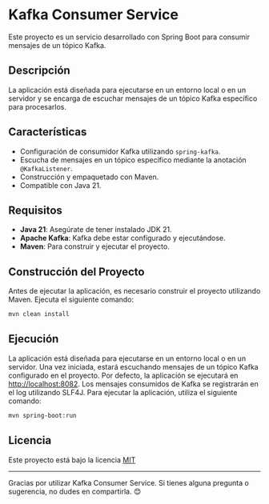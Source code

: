 # Kafka Consumer Service

Este proyecto es un servicio desarrollado con Spring Boot para consumir mensajes de un tópico Kafka.

## Descripción

La aplicación está diseñada para ejecutarse en un entorno local o en un servidor y se encarga de escuchar mensajes de un tópico Kafka específico para procesarlos.

## Características

- Configuración de consumidor Kafka utilizando `spring-kafka`.
- Escucha de mensajes en un tópico específico mediante la anotación `@KafkaListener`.
- Construcción y empaquetado con Maven.
- Compatible con Java 21.

## Requisitos

- **Java 21**: Asegúrate de tener instalado JDK 21.
- **Apache Kafka**: Kafka debe estar configurado y ejecutándose.
- **Maven**: Para construir y ejecutar el proyecto.

## Construcción del Proyecto

Antes de ejecutar la aplicación, es necesario construir el proyecto utilizando Maven. Ejecuta el siguiente comando:

```bash
mvn clean install
```

## Ejecución
La aplicación está diseñada para ejecutarse en un entorno local o en un servidor. Una vez iniciada, estará escuchando mensajes de un tópico Kafka configurado en el proyecto.
Por defecto, la aplicación se ejecutará en [http://localhost:8082](http://localhost:8082). Los mensajes consumidos de Kafka se registrarán en el log utilizando SLF4J.
Para ejecutar la aplicación, utiliza el siguiente comando:

```bash
mvn spring-boot:run
```

## Licencia
Este proyecto está bajo la licencia [MIT](LICENSE)

---

Gracias por utilizar Kafka Consumer Service. Si tienes alguna pregunta o sugerencia, no dudes en compartirla. 😊
